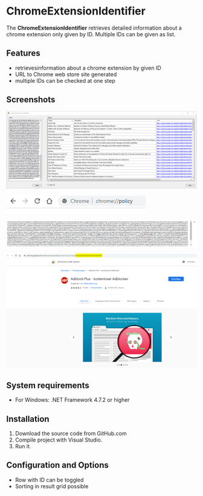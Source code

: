 # ChromeExtensionIdentifier

The **ChromeExtensionIdentifier** retrieves detailed information about a chrome extension only given by ID.
Multiple IDs can be given as list.


## Features

 * retrievesinformation about a chrome extension by given ID
 * URL to Chrome web store site generated
 * multiple IDs can be checked at one step


## Screenshots

![ChromeExtensionIdentifier](documentation/images/ChromeExtensionIdentifier_01.png)

![View Chrome Policies](documentation/images/Chrome_policy_overview.png)

![Example of long ID list](documentation/images/Chrome_plugin_list.png)

![Direct link to details page at Chrome web store](documentation/images/Chrome_plugin_ID.png)


## System requirements

 * For Windows: .NET Framework 4.7.2 or higher


## Installation

 1. Download the source code from GitHub.com
 2. Compile project with Visual Studio.
 3. Run it.


## Configuration and Options

 * Row with ID can be toggled
 * Sorting in result grid possible
